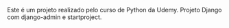 Este é um projeto realizado pelo curso de Python da Udemy. 
Projeto Django com django-admin e startproject.
